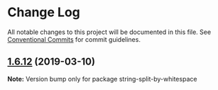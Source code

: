 # Change Log

All notable changes to this project will be documented in this file.
See [Conventional Commits](https://conventionalcommits.org) for commit guidelines.

## [1.6.12](https://gitlab.com/codsen/codsen/compare/string-split-by-whitespace@1.6.10...string-split-by-whitespace@1.6.12) (2019-03-10)

**Note:** Version bump only for package string-split-by-whitespace
